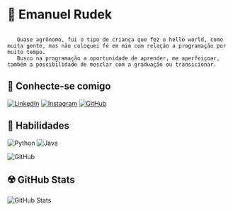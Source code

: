 # 🤠 Emanuel Rudek

 ```

    Quase agrônomo, fui o tipo de criança que fez o hello world, como muita gente, mas não coloquei fé em mim com relação a programação por muito tempo.
    Busco na programação a oportunidade de aprender, me aperfeiçoar, também a possibilidade de mesclar com a graduação ou transicionar. 
```
## 🧶 Conhecte-se comigo
[![LinkedIn](https://img.shields.io/badge/LinkedIn-516?style=for-the-badge&logo=linkedin&logoColor=fff)](https://www.linkedin.com/in/emanuel-rudek-72633615b/) 
[![Instagram](https://img.shields.io/badge/Instagram-516?style=for-the-badge&logo=instagram&logoColor=fff)](https://www.instagram.com/itsmaneco/) 
[![GitHub](https://img.shields.io/badge/GitHub-516?style=for-the-badge&logo=Github)](https://github.com/Emanuel-Rudek/)

## 🐉 Habilidades 
![Python](https://img.shields.io/badge/Python-516?style=for-the-badge&logo=python&logoColor=fff)
![Java](https://img.shields.io/badge/java-516?style=for-the-badge&logo=openjdk&logoColor=white)

![GitHub](https://img.shields.io/badge/GitHub-516?style=for-the-badge&logo=Github)

## ☢️ GitHub Stats
![GitHub Stats](https://github-readme-stats.vercel.app/api?username=Emanuel-Rudek&theme=transparent&bg_color=000&border_color=516&show_icons=true&icon_color=516&title_color=516&text_color=FFF)

